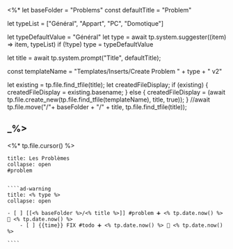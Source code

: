  <%*
let baseFolder = "Problems"
const defaultTitle = "Problem"

let typeList = ["Général", "Appart", "PC", "Domotique"]

let typeDefaultValue = "Général"
let type = await tp.system.suggester((item) => item, typeList)
if (!type) type = typeDefaultValue

let title = await tp.system.prompt("Title", defaultTitle);

const templateName = "Templates/Inserts/Create Problem " + type + " v2"

let existing = tp.file.find_tfile(title);
let createdFileDisplay;
if (existing) {
  createdFileDisplay = existing.basename;
} else {
  createdFileDisplay = (await tp.file.create_new(tp.file.find_tfile(templateName), title, true));
}
//await tp.file.move("/"+ baseFolder + "/" + title, tp.file.find_tfile(title));

_%>
---
<%* tp.file.cursor() %> 
`````ad-danger
title: Les Problèmes
collapse: open
#problem


````ad-warning
title: <% type %>
collapse: open

- [ ] [[<% baseFolder %>/<% title %>]] #problem ➕ <% tp.date.now() %> 🛫 <% tp.date.now() %>
	- [ ] {{time}} FIX #todo ➕ <% tp.date.now() %> 🛫 <% tp.date.now() %>

````


`````
